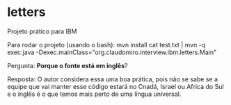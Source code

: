 # letters
Projeto prático para IBM

Para rodar o projeto (usando o bash):
mvn install
cat test.txt | mvn -q exec:java -Dexec.mainClass="org.claudomiro.interview.ibm.letters.Main"


Pergunta: **Porque o fonte está em inglês**?

Resposta: O autor considera essa uma boa prática, pois não se sabe se a equipe que vai manter esse código estará no Cnadá, Israel ou Africa do Sul e o inglês é o que temos mais perto de uma língua universal.


